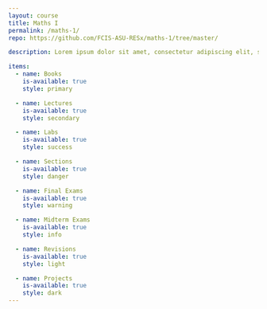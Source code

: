 ```yaml
---
layout: course
title: Maths I
permalink: /maths-1/
repo: https://github.com/FCIS-ASU-RESx/maths-1/tree/master/

description: Lorem ipsum dolor sit amet, consectetur adipiscing elit, sed do eiusmod tempor incididunt ut labore et dolore magna aliqua. Ut enim ad minim veniam, quis nostrud exercitation ullamco laboris nisi ut aliquip ex ea commodo consequat.

items:
  - name: Books
    is-available: true
    style: primary

  - name: Lectures
    is-available: true
    style: secondary

  - name: Labs
    is-available: true
    style: success

  - name: Sections
    is-available: true
    style: danger

  - name: Final Exams
    is-available: true
    style: warning

  - name: Midterm Exams
    is-available: true
    style: info

  - name: Revisions
    is-available: true
    style: light

  - name: Projects
    is-available: true
    style: dark
---
```

